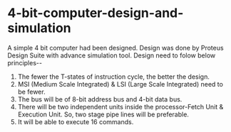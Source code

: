 # 4-bit-computer-design-and-simulation
A simple 4 bit computer had been designed. Design was done by Proteus Design Suite with advance simulation tool. 
Design need to folow below principles-- 

1) The fewer the T-states of instruction cycle, the better the design.
2) MSI (Medium Scale Integrated) & LSI (Large Scale Integrated) need to be fewer.
3) The bus will be of 8-bit address bus and 4-bit data bus.
4) There will be two independent units inside the processor-Fetch Unit & Execution Unit. So, two stage pipe lines will be preferable. 
5) It will be able to execute 16 commands.
